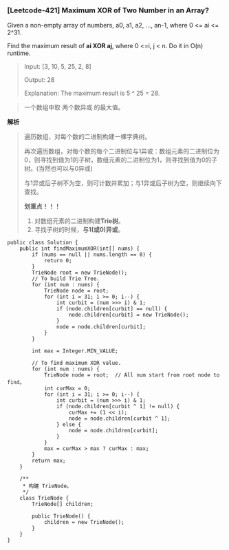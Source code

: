 ### [Leetcode-421] Maximum XOR of Two Number in an Array?
Given a non-empty array of numbers, a0, a1, a2, ..., an-1, where 0 <= ai <= 2^31.

Find the maximum result of **ai XOR aj**, where 0 <=i, j < n.
Do it in O(n) runtime.
> Input: [3, 10, 5, 25, 2, 8]
>
> Output: 28
>
> Explanation: The maximum result is 5 ^ 25 = 28.

> 一个数组中取 两个数异或 的最大值。

**解析**
> 遍历数组，对每个数的二进制构建一棵字典树。
>
> 再次遍历数组，对每个数的每个二进制位与1异或：数组元素的二进制位为0，则寻找到值为1的子树，数组元素的二进制位为1，则寻找到值为0的子树。(当然也可以与0异或)
>
> 与1异或后子树不为空，则可计数并累加；与1异或后子树为空，则继续向下查找。
>
> **划重点！！！**
> 1. 对数组元素的二进制构建**Trie树**。
> 2. 寻找子树的时候，**与1(或0)异或**。

```
public class Solution {
    public int findMaximumXOR(int[] nums) {
        if (nums == null || nums.length == 0) {
            return 0;
        }
        TrieNode root = new TrieNode();
        // To build Trie Tree.
        for (int num : nums) {
            TrieNode node = root;
            for (int i = 31; i >= 0; i--) {
                int curbit = (num >>> i) & 1;
                if (node.children[curbit] == null) {
                    node.children[curbit] = new TrieNode();
                }
                node = node.children[curbit];
            }
        }

        int max = Integer.MIN_VALUE;

        // To find maximum XOR value.
        for (int num : nums) {
            TrieNode node = root;  // All num start from root node to find。
            int curMax = 0;
            for (int i = 31; i >= 0; i--) {
                int curbit = (num >>> i) & 1;
                if (node.children[curbit ^ 1] != null) {
                    curMax += (1 << i);
                    node = node.children[curbit ^ 1];
                } else {
                    node = node.children[curbit];
                }
            }
            max = curMax > max ? curMax : max;
        }
        return max;
    }

    /**
     * 构建 TrieNode。
     */
    class TrieNode {
        TrieNode[] children;

        public TrieNode() {
            children = new TrieNode();
        }
    }
}
```
